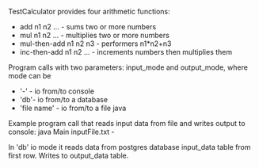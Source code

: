 TestCalculator provides four arithmetic functions:
- add n1 n2 ... - sums two or more numbers
- mul n1 n2 ... - multiplies two or more numbers
- mul-then-add n1 n2 n3 - performers n1*n2+n3
- inc-then-add n1 n2 ... - increments numbers then multiplies them

Program calls with two parameters: input_mode and output_mode, where mode can be
- '-' - io from/to console
- 'db'- io from/to a database
- 'file name' - io from/to a file
java

Example program call that reads input data from file and writes output to console:
java Main inputFile.txt -

In 'db' io mode it reads data from postgres database input_data table from first row. Writes to output_data table.

